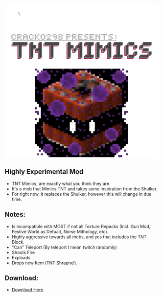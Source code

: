 <p align="center">
    <img src="https://github.com/Cracko298/MC3DS-TNT-Mimics/blob/main/_logo/Full Logo.png" alt="TNT Mimics logo">
</p>

## Highly Experimental Mod
- TNT Mimics, are exactly what you think they are.
- It's a mob that Mimics TNT and takes some inspiration from the Shulker.
- For right now, it replaces the Shulker, however this will change in due time.

## Notes:
- Is incompatible with MOST if not all Texture Repacks (Incl. Gun Mod, Festive World as Defualt, Norse Mithology, etc).
- Highly aggressive towards all mobs, and yes that includes the TNT Block.
- "Can" Teleport (By teleport I mean twitch randomly)
- Shoots Fire
- Exploads
- Drops new Item (TNT Shrapnel).


## Download:
- [Download Here](https://github.com/Cracko298/MC3DS-TNT-Mimics/releases/download/v011/TNT_Mimics.zip).
